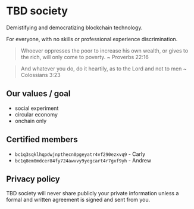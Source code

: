 # TBD society

Demistifying and democratizing blockchain technology.

For everyone, with no skills or professional experience discrimination.

> Whoever oppresses the poor to increase his own wealth, or gives to the rich, will only come to poverty. ~ Proverbs 22:16

> And whatever you do, do it heartily, as to the Lord and not to men ~ Colossians 3:23

## Our values / goal

- social experiment
- circular economy
- onchain only

## Certified members

- `bc1q3sqklhqpdwjnpthecn0pgeyatr4vf290ezxvq9` - Carly
- `bc1q8em0mdcer84fy724awvvy9yegcart4r7gxf9yh` - Andrew

## Privacy policy

TBD society will never share publicly your private information unless a formal and written agreement is signed and sent from you.
